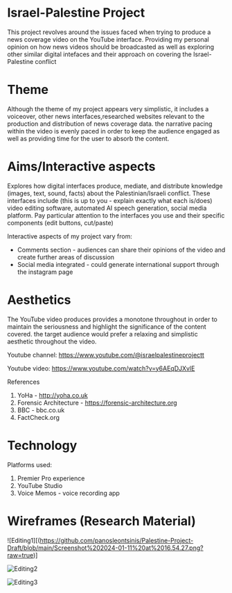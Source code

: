 # Israel-Palestine Project
This project revolves around the issues faced when trying to produce a news coverage video on the YouTube interface. Providing my personal opinion on how news videos should be broadcasted as well as exploring other similar digital intefaces and their approach on covering the Israel-Palestine conflict

# Theme  
Although the theme of my project appears very simplistic, it includes a voiceover, other news interfaces,researched websites relevant to the production and distribution of news coverage data. the narrative pacing within the video is evenly paced in order to keep the audience engaged as well as providing time for the user to absorb the content.

# Aims/Interactive aspects  
Explores how digital interfaces produce, mediate, and distribute knowledge (images, text, sound, facts) about the Palestinian/Israeli conflict. These interfaces include (this is up to you - explain exactly what each is/does) video editing software, automated AI speech generation, social media platform.  Pay particular attention to the interfaces you use and their specific components (edit buttons, cut/paste)

Interactive aspects of my project vary from:
- Comments section - audiences can share their opinions of the video and create further areas of discussion
- Social media integrated - could generate international support through the instagram page


# Aesthetics
The YouTube video produces provides a monotone throughout in order to maintain the seriousness and highlight the significance of the content covered. the target audience would prefer a relaxing and simplistic aesthetic throughout the video.

Youtube channel:
https://www.youtube.com/@israelpalestineprojectt

Youtube video:
https://www.youtube.com/watch?v=y6AEqDJXvlE

References
1. YoHa - http://yoha.co.uk
2. Forensic Architecture - https://forensic-architecture.org
3. BBC - bbc.co.uk
4. FactCheck.org

# Technology 

Platforms used:
1. Premier Pro experience
2. YouTube Studio
3. Voice Memos - voice recording app

# Wireframes (Research Material)
![Editing1][(https://github.com/panosleontsinis/Palestine-Project-Draft/blob/main/Screenshot%202024-01-11%20at%2016.54.27.png?raw=true)]


![Editing2]((https://github.com/panosleontsinis/Palestine-Project-Draft/blob/main/Screenshot%202024-01-11%20at%2016.54.27.png))



![Editing3]((https://github.com/panosleontsinis/Palestine-Project-Draft/blob/main/Screenshot%202024-01-11%20at%2016.54.27.png))
